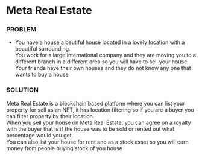 # Meta Real Estate

### PROBLEM
- You have a house a beutiful house located in a lovely location with a beautiful surrounding.<br> You work for a large international company and they are moving you to a different branch in a different area so you will have to sell your house<br>Your friends have their own houses and they do not know any one that wants to buy a house


### SOLUTION
Meta Real Estate is a blockchain based platform where you can list your property for sell as an NFT, it has location filtering so if you are a buyer you can filter property by their location.<br>When you sell your house on Meta Real Estate, you can agree on a royalty with the buyer that is if the house was to be sold or rented out what percentage would you get.<br> You can also list your house for rent and as a stock asset so you will earn money from people buying stock of you house
